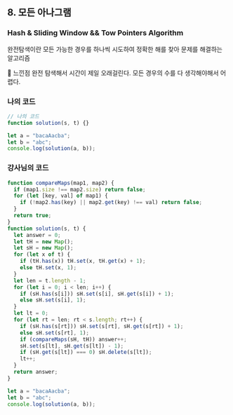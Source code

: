 ## 8. 모든 아나그램

### Hash & Sliding Window && Tow Pointers Algorithm

완전탐색이란 모든 가능한 경우를 하나씩 시도하여 정확한 해를 찾아 문제를 해결하는 알고리즘

📌 느낀점
완전 탐색해서 시간이 제일 오래걸린다. 모든 경우의 수를 다 생각해야해서 어렵다.

### 나의 코드

```js
// 나의 코드
function solution(s, t) {}

let a = "bacaAacba";
let b = "abc";
console.log(solution(a, b));
```

### 강사님의 코드

```js
function compareMaps(map1, map2) {
  if (map1.size !== map2.size) return false;
  for (let [key, val] of map1) {
    if (!map2.has(key) || map2.get(key) !== val) return false;
  }
  return true;
}
function solution(s, t) {
  let answer = 0;
  let tH = new Map();
  let sH = new Map();
  for (let x of t) {
    if (tH.has(x)) tH.set(x, tH.get(x) + 1);
    else tH.set(x, 1);
  }
  let len = t.length - 1;
  for (let i = 0; i < len; i++) {
    if (sH.has(s[i])) sH.set(s[i], sH.get(s[i]) + 1);
    else sH.set(s[i], 1);
  }
  let lt = 0;
  for (let rt = len; rt < s.length; rt++) {
    if (sH.has(s[rt])) sH.set(s[rt], sH.get(s[rt]) + 1);
    else sH.set(s[rt], 1);
    if (compareMaps(sH, tH)) answer++;
    sH.set(s[lt], sH.get(s[lt]) - 1);
    if (sH.get(s[lt]) === 0) sH.delete(s[lt]);
    lt++;
  }
  return answer;
}

let a = "bacaAacba";
let b = "abc";
console.log(solution(a, b));
```
